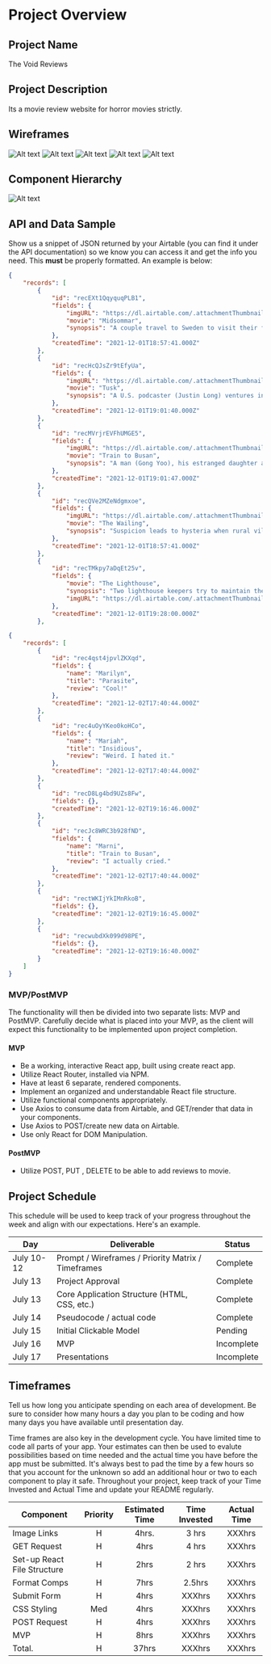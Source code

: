 # Project Overview

## Project Name

The Void Reviews

## Project Description

Its a movie review website for horror movies strictly. 

## Wireframes

![Alt text](https://res.cloudinary.com/marssantos/image/upload/v1638457651/The%20Void%20Reviews/Screen_Shot_2021-12-02_at_9.57.42_AM_imragj.png)
![Alt text](https://res.cloudinary.com/marssantos/image/upload/v1638457650/The%20Void%20Reviews/Screen_Shot_2021-12-02_at_9.58.02_AM_tggc1a.png)
![Alt text](https://res.cloudinary.com/marssantos/image/upload/v1638464910/The%20Void%20Reviews/Screen_Shot_2021-12-02_at_12.07.56_PM_kpcwgo.png)
![Alt text](https://res.cloudinary.com/marssantos/image/upload/v1638457650/The%20Void%20Reviews/Screen_Shot_2021-12-02_at_9.57.51_AM_uqrauh.png)
![Alt text](https://res.cloudinary.com/marssantos/image/upload/v1638457646/The%20Void%20Reviews/Screen_Shot_2021-12-02_at_9.58.09_AM_wx87kq.png)


## Component Hierarchy
![Alt text](https://res.cloudinary.com/marssantos/image/upload/v1638479027/The%20Void%20Reviews/Screen_Shot_2021-12-02_at_4.03.07_PM_syvfg3.png)

## API and Data Sample

Show us a snippet of JSON returned by your Airtable (you can find it under the API documentation) so we know you can access it and get the info you need. This __must__ be properly formatted. An example is below:

```json
{
    "records": [
        {
            "id": "recEXt1QqyquqPLB1",
            "fields": {
                "imgURL": "https://dl.airtable.com/.attachmentThumbnails/3c32b54c7f9684c814f2349b581aac8b/6da65e25",
                "movie": "Midsommar",
                "synopsis": "A couple travel to Sweden to visit their friend's rural hometown for its fabled midsummer festival, but what begins as an idyllic retreat quickly devolves into an increasingly violent and bizarre competition at the hands of a pagan cult."
            },
            "createdTime": "2021-12-01T18:57:41.000Z"
        },
        {
            "id": "recHcQJsZr9tEfyUa",
            "fields": {
                "imgURL": "https://dl.airtable.com/.attachmentThumbnails/5f96b40f2759f1f1c6605705fdd03171/ac594075",
                "movie": "Tusk",
                "synopsis": "A U.S. podcaster (Justin Long) ventures into the Canadian wilderness to interview an old man (Michael Parks) who has an extraordinary past, and the American learns the man has a dark secret involving a walrus."
            },
            "createdTime": "2021-12-01T19:01:40.000Z"
        },
        {
            "id": "recMVrjrEVFhUMGE5",
            "fields": {
                "imgURL": "https://dl.airtable.com/.attachmentThumbnails/374a6cd9efc76102e8055e21ca0a6bf5/69a68208",
                "movie": "Train to Busan",
                "synopsis": "A man (Gong Yoo), his estranged daughter and other passengers become trapped on a speeding train during a zombie outbreak in South Korea."
            },
            "createdTime": "2021-12-01T19:01:47.000Z"
        },
        {
            "id": "recQVe2MZeNdgmxoe",
            "fields": {
                "imgURL": "https://dl.airtable.com/.attachmentThumbnails/c49df8d6f6e7c5322c037dd5fa2f1168/566c882e",
                "movie": "The Wailing",
                "synopsis": "Suspicion leads to hysteria when rural villagers link a series of brutal murders to the arrival of a mysterious stranger (Kunimura Jun)."
            },
            "createdTime": "2021-12-01T18:57:41.000Z"
        },
        {
            "id": "recTMkpy7aDqEt25v",
            "fields": {
                "movie": "The Lighthouse",
                "synopsis": "Two lighthouse keepers try to maintain their sanity while living on a remote and mysterious New England island in the 1890s.",
                "imgURL": "https://dl.airtable.com/.attachmentThumbnails/4cad2848d7aa70859a6a5a83a8ee06f1/eef00681"
            },
            "createdTime": "2021-12-01T19:28:00.000Z"
        },
```
```json
{
    "records": [
        {
            "id": "rec4qst4jpvlZKXqd",
            "fields": {
                "name": "Marilyn",
                "title": "Parasite",
                "review": "Cool!"
            },
            "createdTime": "2021-12-02T17:40:44.000Z"
        },
        {
            "id": "rec4uOyYKeo0koHCo",
            "fields": {
                "name": "Mariah",
                "title": "Insidious",
                "review": "Weird. I hated it."
            },
            "createdTime": "2021-12-02T17:40:44.000Z"
        },
        {
            "id": "recD8Lg4bd9UZs8Fw",
            "fields": {},
            "createdTime": "2021-12-02T19:16:46.000Z"
        },
        {
            "id": "recJc8WRC3b928fND",
            "fields": {
                "name": "Marni",
                "title": "Train to Busan",
                "review": "I actually cried."
            },
            "createdTime": "2021-12-02T17:40:44.000Z"
        },
        {
            "id": "rectWKIjYkIMnRkoB",
            "fields": {},
            "createdTime": "2021-12-02T19:16:45.000Z"
        },
        {
            "id": "recwubdXk099d98PE",
            "fields": {},
            "createdTime": "2021-12-02T19:16:40.000Z"
        }
    ]
}
```

### MVP/PostMVP

The functionality will then be divided into two separate lists: MVP and PostMVP.  Carefully decide what is placed into your MVP, as the client will expect this functionality to be implemented upon project completion.  

#### MVP 

- Be a working, interactive React app, built using create react app.
- Utilize React Router, installed via NPM.
- Have at least 6 separate, rendered components.
- Implement an organized and understandable React file structure.
- Utilize functional components appropriately.
- Use Axios to consume data from Airtable, and GET/render that data in your components.
- Use Axios to POST/create new data on Airtable.
- Use only React for DOM Manipulation.

#### PostMVP  


- Utilize POST, PUT , DELETE to be able to add reviews to movie.

## Project Schedule

This schedule will be used to keep track of your progress throughout the week and align with our expectations. Here's an example.

|  Day | Deliverable | Status
|---|---| ---|
|July 10-12| Prompt / Wireframes / Priority Matrix / Timeframes | Complete
|July 13| Project Approval | Complete
|July 13| Core Application Structure (HTML, CSS, etc.) | Complete
|July 14| Pseudocode / actual code | Complete
|July 15| Initial Clickable Model  | Pending
|July 16| MVP | Incomplete
|July 17| Presentations | Incomplete

## Timeframes

Tell us how long you anticipate spending on each area of development. Be sure to consider how many hours a day you plan to be coding and how many days you have available until presentation day.

Time frames are also key in the development cycle.  You have limited time to code all parts of your app.  Your estimates can then be used to evalute possibilities based on time needed and the actual time you have before the app must be submitted. It's always best to pad the time by a few hours so that you account for the unknown so add an additional hour or two to each component to play it safe. Throughout your project, keep track of your Time Invested and Actual Time and update your README regularly.

| Component | Priority | Estimated Time | Time Invested | Actual Time |
|     ---     | :---: |  :---: | :---:  | :---:  |
| Image Links | H     | 4hrs.  | 3 hrs  | XXXhrs |
| GET Request | H     | 4hrs   | 4 hrs  | XXXhrs |
| Set-up React File Structure| H     | 2hrs   | 2 hrs  | XXXhrs |
| Format Comps| H     | 7hrs   | 2.5hrs | XXXhrs |
| Submit Form | H     | 4hrs   | XXXhrs | XXXhrs |
| CSS Styling |Med    | 4hrs   | XXXhrs | XXXhrs |
| POST Request| H     | 4hrs   | XXXhrs | XXXhrs |
| MVP         | H     | 8hrs   | XXXhrs | XXXhrs |
| Total.      | H     | 37hrs   | XXXhrs | XXXhrs |



